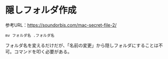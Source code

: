 # 隠しフォルダ作成

参考URL：https://soundorbis.com/mac-secret-file-2/

```
mv フォルダ名 .フォルダ名
```
フォルダ名を変えるだけだが、「名前の変更」から隠しフォルダにすることは不可。コマンドを叩く必要がある。